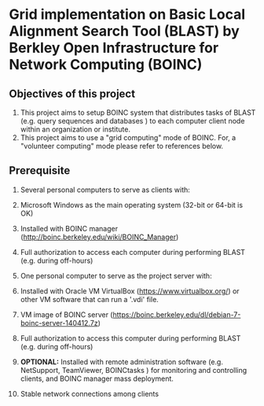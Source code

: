 # Grid implementation on Basic Local Alignment Search Tool (BLAST) by Berkley Open Infrastructure for Network Computing (BOINC)

## Objectives of this project
1. This project aims to setup BOINC system that distributes tasks of BLAST (e.g. query sequences and databases ) to each computer client node within an organization or institute. 
2. This project aims to use a "grid computing" mode of BOINC. For, a "volunteer computing" mode please refer to references below.

## Prerequisite
1. Several personal computers to serve as clients with:
  1. Microsoft Windows as the main operating system (32-bit or 64-bit is OK)
  2. Installed with BOINC manager (http://boinc.berkeley.edu/wiki/BOINC_Manager)
  3. Full authorization to access each computer during performing BLAST (e.g. during off-hours)
  
2. One personal computer to serve as the project server with:
  1. Installed with Oracle VM VirtualBox (https://www.virtualbox.org/) or other VM software that can run a '.vdi' file.
  2. VM image of BOINC server (https://boinc.berkeley.edu/dl/debian-7-boinc-server-140412.7z)
  3. Full authorization to access this computer during performing BLAST (e.g. during off-hours)
  4. __OPTIONAL:__ Installed with remote administration software (e.g. NetSupport, TeamViewer, BOINCtasks ) for monitoring and controlling clients, and BOINC manager mass deployment. 
  
3. Stable network connections among clients
